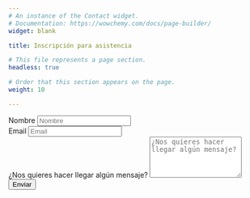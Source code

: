 ```yaml
---
# An instance of the Contact widget.
# Documentation: https://wowchemy.com/docs/page-builder/
widget: blank

title: Inscripción para asistencia

# This file represents a page section.
headless: true

# Order that this section appears on the page.
weight: 10

---
```


<form name="izenematea-es" action="/es/thankyou/" method="post" netlify>
  <div class="form-group form-inline">
    <label class="sr-only" for="inputName">Nombre</label>
    <input type="text" name="name" class="form-control w-100" id="inputName" placeholder="Nombre" required="">
  </div>
  <div class="form-group form-inline">
    <label class="sr-only" for="inputEmail">Email</label>
    <input type="email" name="email" class="form-control w-100" id="inputEmail" placeholder="Email" required="">
  </div>
  <div class="form-group">
    <label class="sr-only" for="inputMessage">¿Nos quieres hacer llegar algún mensaje?</label>
    <textarea name="message" class="form-control" id="inputMessage" rows="5" placeholder="¿Nos quieres hacer llegar algún mensaje?"></textarea>
  </div>
  <button type="submit" class="btn btn-outline-primary px-3 py-2">Enviar</button>
</form>
